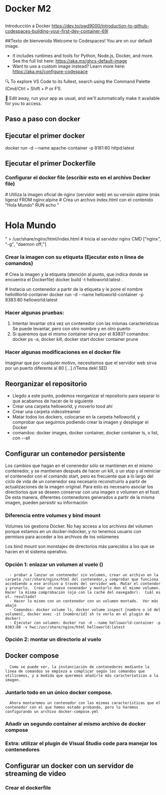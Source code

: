 # Docker M2
##
Introducción a Docker
https://dev.to/pwd9000/introduction-to-github-codespaces-building-your-first-dev-container-69l

##Texto de bienvenida
Welcome to Codespaces! You are on our default image. 
   - It includes runtimes and tools for Python, Node.js, Docker, and more. See the full list here: https://aka.ms/ghcs-default-image
   - Want to use a custom image instead? Learn more here: https://aka.ms/configure-codespace

🔍 To explore VS Code to its fullest, search using the Command Palette (Cmd/Ctrl + Shift + P or F1).

📝 Edit away, run your app as usual, and we'll automatically make it available for you to access.

## Paso a paso con docker

## Ejecutar el primer docker
   docker run -d --name apache-container -p 8181:80 httpd:latest

## Ejecutar el primer Dockerfile

   ### Configurar el docker file (escribir esto en el archivo Docker file)
   \# Utiliza la imagen oficial de nginx (servidor web) en su versión alpine (más ligera)
   FROM nginx:alpine
   \# Crea un archivo index.html con el contenido "Hola Mundo"
   RUN echo "<h1>Hola Mundo</h1>" > /usr/share/nginx/html/index.html
   \# Inicia el servidor nginx
   CMD ["nginx", "-g", "daemon off;"]

   ### Crear la imagen con su etiqueta (Ejecutar esto n línea de comandos)

   \# Crea la imagen y la etiqueta (atención al punto, que indica donde se encuentra el Dockerfile)
   docker build -t helloworld:latest .

   \# Instacia un contenedor a partir de la etiqueta y le pone el nombre helloWorld-container
   docker run -d --name helloworld-container -p 8383:80 helloworld:latest

   ### Hacer algunas pruebas:
   1. Intentar levantar otra vez un contenedor con las mismas características
      Se puede levantar, pero con otro nombre y en otro puerto
   2. Si queremos que el mismo container sirva por el 8383?
      comandos: docker ps -a, docker kill, docker start docker container prune

   ### Hacer algunas modificaciones en el docker file
   Imaginar que por cualquier motivo, necesitamos que el servidor web sirva por un puerto diferente al 80
   [...] //Tema dekl SED 

## Reorganizar el repositorio
   - Llegdo a este punto, podemos reorganizar el repositorio para separar lo que acabamos de hacer de lo siguiente
   - Crear una carpeta helloworld, y moverlo tood ahí
   - Crear una carpeta videostreamer
   - Matar todos los dockers, colocarse en la carpeta helloworld, y comprobar que seguimos podiendo crear la imagen y desplegar el Docker
   - comandos: docker images, docker container, docker container ls, o list, con --all

## Configurar un contenedor persistente
   Los cambios que hagan en el conenedor sólo se mantienen en el mismo contenedor, y se mantienen después de hacer un kill, o un stop y al reiniciar el contenedor con el comando start, pero es frecuente que a lo largo del ciclo de vida de  un conenedor sea necesario reconstruirlo a partir de actualizaciones de la imagen original.  Para esto es necesario asociar los directiorios que se deseen conservar con una imagen o volumen en el host.  De esta manera, diferentes contenedores generados a partir de la misma imagen, pueden persistir su información

   ### Diferencia entre volumes y bind mount
   Volumes los gestiona Docker.  No hay acceso a los archivos del volumen porque estamos en un docker-indocker, y no tenemos usuario con permisos para acceder a los archivos de los volúmenes
   
   Los bind mount son monstajes de directorios más parecidos a los que se hacen en el sistema operativo.
   ### Opción 1: enlazar un volumen al vuelo ()

      - probar a lanzar un contenedor sin volumen, crear un archivo en la carpeta /usr/share/nginx/html del contenedor,y comprobar que funciona accediendo a ese archivo a través del servidor web. Matar el contendor y prunarlo.  Crear un nuevo conenedor y montarlo don el mismo volumen.  Hacer la misma comprobación (ojo con la caché del navegador).  Cuál es el. resultado?
      - Hacer lo mismo con un contenedor con un volumen montado.  Ver más abajo
      - Comandos: docker volume ls, docker volume inspect [nombre o id del volumen], docker exec -it [nombre/id] sh (o verlo en el plugin de docker)
      - Ejecutar con volumen: docker run -d --name helloworld-container -p 8383:80 -v hwc:/usr/share/nginx/html helloworld:latest
   ### Opción 2: montar un directorio al vuelo

   ## Docker compose
      Como se puede ver, la instanciación de contenedores mediante la línea de comandos se empieza a complicar según los comandos que utilicemos, y a medida que queremos añadirle más caracteríaticas a la imagen.

   ### Juntarlo todo en un único docker compose.
      
      Ahora montaremos un contenedor con las mismas características que el contenedor con el que hemos estado probando, pero lo haremos configurando un archivo docker-compose.yml

   ### Añadir un segundo container al mismo archivo de docker compose
   ### Extra: utilizar el plugin de Visual Studio code para manejar los contenedores

## Configurar un docker con un servidor de streaming de video
   ### Crear el dockerfile






